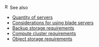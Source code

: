 <div><span><img alt="Related Topics Link Icon" height="16" src="resources/images/transparent.gif" width="16"/>See also</span>
<ul>
<li><a href="quantity-of-servers.html">Quantity of servers</a>
</li>
<li><a href="considerations-for-using-blade-servers.html">Considerations for using blade servers</a>
</li>
<li><a href="backup-storage-requirements.html">Backup storage requirements</a>
</li>
<li><a href="compute-requirements.html">Compute cluster requirements</a>
</li>
<li><a href="object-storage-requirements.html">Object storage requirements</a>
</li>
</ul>
</div>
